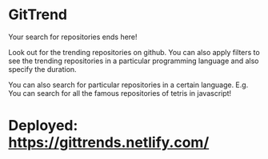 # GitTrend
Your search for repositories ends here!

Look out for the trending repositories on github. You can also apply filters to see the trending repositories in a particular 
programming language and also specify the duration.

You can also search for particular repositories in a certain language. E.g. You can search for all the famous repositories of
tetris in javascript!

# Deployed: https://gittrends.netlify.com/

